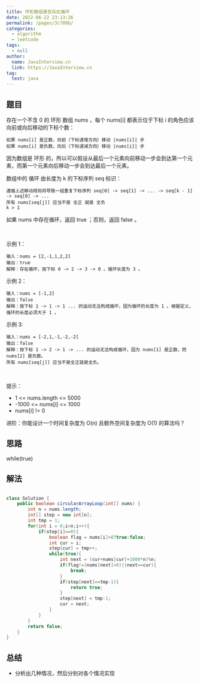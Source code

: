 ```yaml
---
title: 环形数组是否存在循环
date: 2022-06-22 23:13:26
permalink: /pages/3c709b/
categories: 
  - algorithm
  - leetcode
tags: 
  - null
author: 
  name: JavaInterview.cn
  link: https://JavaInterview.cn
tag: 
  text: java
---
```


## 题目

存在一个不含 0 的 环形 数组 nums ，每个 nums[i] 都表示位于下标 i 的角色应该向前或向后移动的下标个数：

    如果 nums[i] 是正数，向前（下标递增方向）移动 |nums[i]| 步
    如果 nums[i] 是负数，向后（下标递减方向）移动 |nums[i]| 步
因为数组是 环形 的，所以可以假设从最后一个元素向前移动一步会到达第一个元素，而第一个元素向后移动一步会到达最后一个元素。

数组中的 循环 由长度为 k 的下标序列 seq 标识：

    遵循上述移动规则将导致一组重复下标序列 seq[0] -> seq[1] -> ... -> seq[k - 1] -> seq[0] -> ...
    所有 nums[seq[j]] 应当不是 全正 就是 全负
    k > 1
如果 nums 中存在循环，返回 true ；否则，返回 false 。

 

示例 1：

    输入：nums = [2,-1,1,2,2]
    输出：true
    解释：存在循环，按下标 0 -> 2 -> 3 -> 0 。循环长度为 3 。
示例 2：

    输入：nums = [-1,2]
    输出：false
    解释：按下标 1 -> 1 -> 1 ... 的运动无法构成循环，因为循环的长度为 1 。根据定义，循环的长度必须大于 1 。
示例 3:

    输入：nums = [-2,1,-1,-2,-2]
    输出：false
    解释：按下标 1 -> 2 -> 1 -> ... 的运动无法构成循环，因为 nums[1] 是正数，而 nums[2] 是负数。
    所有 nums[seq[j]] 应当不是全正就是全负。
 

提示：

- 1 <= nums.length <= 5000
- -1000 <= nums[i] <= 1000
- nums[i] != 0

进阶：你能设计一个时间复杂度为 O(n) 且额外空间复杂度为 O(1) 的算法吗？



## 思路

while(true)

## 解法
```java

class Solution {
    public boolean circularArrayLoop(int[] nums) {
        int n = nums.length;
        int[] step = new int[n];
        int tmp = 1;
        for(int i = 0;i<n;i++){
            if(step[i]==0){
                boolean flag = nums[i]>0?true:false;
                int cur = i;
                step[cur] = tmp++;
                while(true){
                    int next = (cur+nums[cur]+1000*n)%n;
                    if(flag!=(nums[next]>0)||next==cur){
                        break;
                    }
                    if(step[next]==tmp-1){
                        return true;
                    }
                    step[next] = tmp-1;
                    cur = next;
                }      
            }
        }
        return false;
    }
}
```

## 总结

- 分析出几种情况，然后分别对各个情况实现 
